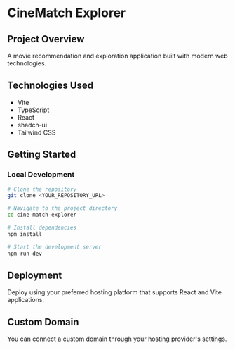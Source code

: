 
# CineMatch Explorer

## Project Overview

A movie recommendation and exploration application built with modern web technologies.

## Technologies Used

- Vite
- TypeScript
- React
- shadcn-ui
- Tailwind CSS

## Getting Started

### Local Development

```sh
# Clone the repository
git clone <YOUR_REPOSITORY_URL>

# Navigate to the project directory
cd cine-match-explorer

# Install dependencies
npm install

# Start the development server
npm run dev
```

## Deployment

Deploy using your preferred hosting platform that supports React and Vite applications.

## Custom Domain

You can connect a custom domain through your hosting provider's settings.
